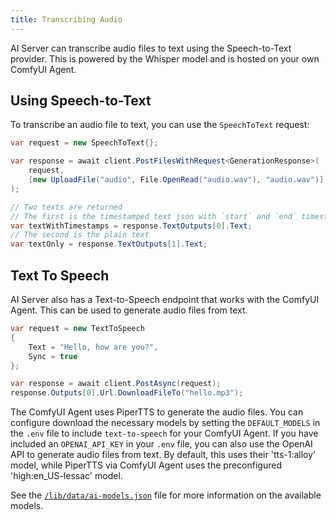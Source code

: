 ```yaml
---
title: Transcribing Audio
---
```


AI Server can transcribe audio files to text using the Speech-to-Text provider. This is powered by the Whisper model and is hosted on your own ComfyUI Agent.

## Using Speech-to-Text

To transcribe an audio file to text, you can use the `SpeechToText` request:

```csharp
var request = new SpeechToText{};

var response = await client.PostFilesWithRequest<GenerationResponse>(
    request,
    [new UploadFile("audio", File.OpenRead("audio.wav"), "audio.wav")]
);

// Two texts are returned
// The first is the timestamped text json with `start` and `end` timestamps
var textWithTimestamps = response.TextOutputs[0].Text;
// The second is the plain text
var textOnly = response.TextOutputs[1].Text;
```

## Text To Speech

AI Server also has a Text-to-Speech endpoint that works with the ComfyUI Agent. This can be used to generate audio files from text.

```csharp
var request = new TextToSpeech
{
    Text = "Hello, how are you?",
    Sync = true
};

var response = await client.PostAsync(request);
response.Outputs[0].Url.DownloadFileTo("hello.mp3");
```

The ComfyUI Agent uses PiperTTS to generate the audio files. You can configure download the necessary models by setting the `DEFAULT_MODELS` in the `.env` file to include `text-to-speech` for your ComfyUI Agent.
If you have included an `OPENAI_API_KEY` in your `.env` file, you can also use the OpenAI API to generate audio files from text. By default, this uses their 'tts-1:alloy' model, while PiperTTS via ComfyUI Agent uses the preconfigured 'high:en_US-lessac' model.

See the [`/lib/data/ai-models.json`](/lib/data/ai-models.json) file for more information on the available models.
